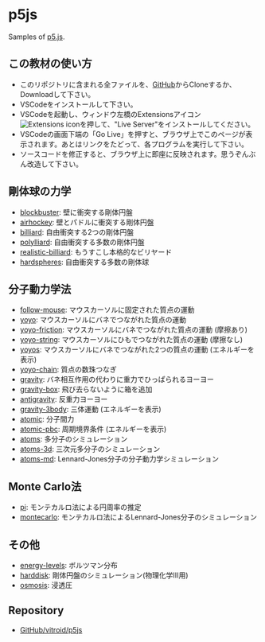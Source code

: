 # p5js

Samples of [p5.js](https://p5js.org).

## この教材の使い方

* このリポジトリに含まれる全ファイルを、[GitHub](https://github.com/vitroid/p5js)からCloneするか、Downloadして下さい。
* VSCodeをインストールして下さい。
* VSCodeを起動し、ウィンドウ左橋のExtensionsアイコン![Extensions icon](https://i.gyazo.com/7028b55ef50381f41588647483660706.png)を押して、"Live Server"をインストールしてください。
* VSCodeの画面下端の「Go Live」を押すと、ブラウザ上でこのページが表示されます。あとはリンクをたどって、各プログラムを実行して下さい。
* ソースコードを修正すると、ブラウザ上に即座に反映されます。思うぞんぶん改造して下さい。

## 剛体球の力学

* [blockbuster](blockbuster/): 壁に衝突する剛体円盤
* [airhockey](airhockey/): 壁とパドルに衝突する剛体円盤
* [billiard](billiard/): 自由衝突する2つの剛体円盤
* [polylliard](polylliard/): 自由衝突する多数の剛体円盤
* [realistic-billiard](realistic-billiard/): もうすこし本格的なビリヤード
* [hardspheres](hardspheres/): 自由衝突する多数の剛体球

## 分子動力学法

* [follow-mouse](follow-mouse/): マウスカーソルに固定された質点の運動
* [yoyo](yoyo/): マウスカーソルにバネでつながれた質点の運動
* [yoyo-friction](yoyo-friction/): マウスカーソルにバネでつながれた質点の運動 (摩擦あり)
* [yoyo-string](yoyo-string/): マウスカーソルにひもでつながれた質点の運動 (摩擦なし)
* [yoyos](yoyos/): マウスカーソルにバネでつながれた2つの質点の運動 (エネルギーを表示)
* [yoyo-chain](yoyo-chain/): 質点の数珠つなぎ
* [gravity](gravity/): バネ相互作用の代わりに重力でひっぱられるヨーヨー
* [gravity-box](gravity-box/): 飛び去らないように箱を追加
* [antigravity](antigravity/): 反重力ヨーヨー
* [gravity-3body](gravity-3body/): 三体運動 (エネルギーを表示)
* [atomic](atomic/): 分子間力
* [atomic-pbc](atomic-pbc/): 周期境界条件 (エネルギーを表示)
* [atoms](atoms/): 多分子のシミュレーション
* [atoms-3d](atoms-3d/): 三次元多分子のシミュレーション
* [atoms-md](atoms-md/): Lennard-Jones分子の分子動力学シミュレーション

## Monte Carlo法

* [pi](pi/): モンテカルロ法による円周率の推定
* [montecarlo](montecarlo/): モンテカルロ法によるLennard-Jones分子のシミュレーション

## その他

* [energy-levels](energy-levels/): ボルツマン分布
* [harddisk](harddisk/): 剛体円盤のシミュレーション(物理化学III用)
* [osmosis](osmosis/): 浸透圧

## Repository

* [GitHub/vitroid/p5js](https://github.com/vitroid/p5js)

